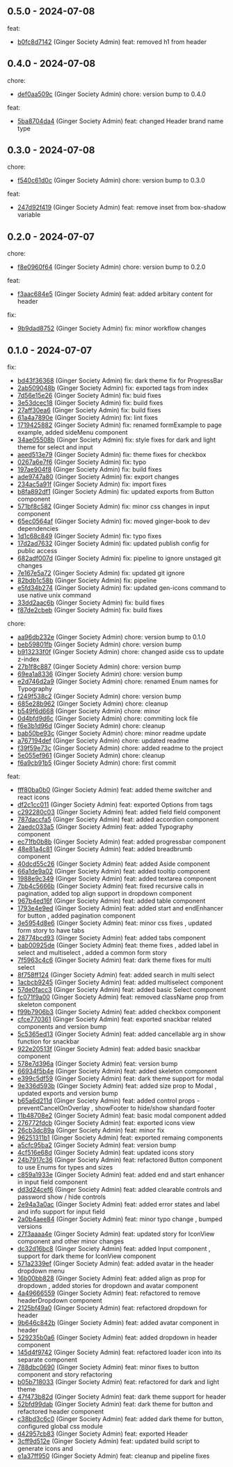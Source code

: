 ## 0.5.0 - 2024-07-08

feat:

- [b0fc8d7142](b0fc8d7142492af7650e876b2a63491d874d8037) (Ginger Society Admin) feat: removed h1 from header

## 0.4.0 - 2024-07-08

chore:

- [def0aa509c](def0aa509ccc581dc1e6647f4e532ea60a4f1582) (Ginger Society Admin) chore: version bump to 0.4.0

feat:

- [5ba8704da4](5ba8704da4a0fcc8e8171172764f84f45e6210f6) (Ginger Society Admin) feat: changed Header brand name type

## 0.3.0 - 2024-07-08

chore:

- [f540c61d0c](f540c61d0ceaaee3513c5c664cbce49e03e8848b) (Ginger Society Admin) chore: version bump to 0.3.0

feat:

- [247d92f419](247d92f419933637a2c98974b44c351267d83ea4) (Ginger Society Admin) feat: remove inset from box-shadow variable

## 0.2.0 - 2024-07-07

chore:

- [f8e0960f64](f8e0960f6430c2adb8bb277a5e042ebfb642e31f) (Ginger Society Admin) chore: version bump to 0.2.0

feat:

- [f3aac684e5](f3aac684e5c62db8dd461f5fc2ca2aefb80abac6) (Ginger Society Admin) feat: added arbitary content for header

fix:

- [9b9dad8752](9b9dad875292eda7a41f1c10f9f7f8d53c7eed6b) (Ginger Society Admin) fix: minor workflow changes

## 0.1.0 - 2024-07-07

fix:

- [bd43f36368](bd43f36368b8ab2522cfe9ba92d1f76f3320a30b) (Ginger Society Admin) fix: dark theme fix for ProgressBar
- [2ab509048b](2ab509048b37e6269f6d1012a3504e04fb7e1c11) (Ginger Society Admin) fix: exported tags from index
- [7d56e15e26](7d56e15e268508c3aec37405783455989c6baab0) (Ginger Society Admin) fix: buid fixes
- [3e53dcec18](3e53dcec18be3f1f0c80eccec90ed9671d8d68ec) (Ginger Society Admin) fix: build fixes
- [27aff30ea6](27aff30ea6f702e0bc08dabaae2aefb1c502ecba) (Ginger Society Admin) fix: build fixes
- [61a4a7890e](61a4a7890eaf650d7f3800aeee90a93fa42e8a79) (Ginger Society Admin) fix: lint fixes
- [1719425882](1719425882642b5c85647d96642faa4e20d013b7) (Ginger Society Admin) fix: renamed formExample to page example, added sideMenu component
- [34ae05508b](34ae05508b1128980daa8ec765cc6e76304b6586) (Ginger Society Admin) fix: style fixes for dark and light theme for select and input
- [aeed513e79](aeed513e79ae0647380a97d4a9060eb7e35755af) (Ginger Society Admin) fix: theme fixes for checkbox
- [0267a6e7f6](0267a6e7f605f9b4bacfed750213b3338f586f3e) (Ginger Society Admin) fix: typo
- [197ae904f8](197ae904f80ad9a7113003bb0c8ef269a4815073) (Ginger Society Admin) fix: build fixes
- [ade9747a80](ade9747a80355361aca5bef4c5b85177ceec52fa) (Ginger Society Admin) fix: export changes
- [234ac5a91f](234ac5a91f9529250bf219f440d7af36b778f62f) (Ginger Society Admin) fix: import fixes
- [b8fa892df1](b8fa892df14d6253856e923505e29c3ad7e4e521) (Ginger Society Admin) fix: updated exports from Button component
- [571bf8c582](571bf8c5826d714c25eacad0c2506e23b5456b30) (Ginger Society Admin) fix: minor css changes in input component
- [65ec0564af](65ec0564afd70e5fdba2692d268eccd5e0abbe57) (Ginger Society Admin) fix: moved ginger-book to dev dependencies
- [1d1c68c849](1d1c68c84928591cfadd45fb08d2a6cee7e12981) (Ginger Society Admin) fix: typo fixes
- [17d2ad7632](17d2ad76324738de2c0ce6591f689b5429e07bee) (Ginger Society Admin) fix: updated publish config for public access
- [682adf007d](682adf007d65f41dc7f4041cb4aa07a64b29a7fd) (Ginger Society Admin) fix: pipeline to ignore unstaged git changes
- [7e167e5a72](7e167e5a722d96e7344783e707689a24fb12b212) (Ginger Society Admin) fix: updated git ignore
- [82bdb1c58b](82bdb1c58bf2bc90efa754a52546012867b71dc1) (Ginger Society Admin) fix: pipeline
- [e5fd34b274](e5fd34b2740fcf31df54c4f4dec81b588b276f00) (Ginger Society Admin) fix: updated gen-icons command to use native unix command
- [33dd2aac6b](33dd2aac6be756232bc2893f952bb8aa1a554b22) (Ginger Society Admin) fix: build fixes
- [f87de2cbeb](f87de2cbebd7dc3a2cdf1e8cd7c93d180d22ca02) (Ginger Society Admin) fix: build fixes

chore:

- [aa96db232e](aa96db232e2b0bf79adbe7f66ba9b7307dfb6b56) (Ginger Society Admin) chore: version bump to 0.1.0
- [beb59801fb](beb59801fb2d0341293f89cff93eece19fce7f90) (Ginger Society Admin) chore: version bump
- [b913233f0f](b913233f0f84aee6691927e53f0e583cea955dc5) (Ginger Society Admin) chore: changed aside css to update z-index
- [27b1f8c887](27b1f8c8876a737a80461720f588477eccce05d0) (Ginger Society Admin) chore: version bump
- [69ea1a8336](69ea1a8336970410df7218c52b688d55ade7ed13) (Ginger Society Admin) chore: version bump
- [e2d746d2a9](e2d746d2a97b4fc65967ef88baf389046459c966) (Ginger Society Admin) chore: renamed Enum names for Typography
- [f249f538c2](f249f538c2c5d949c326cfebc84ba5edd63c45cf) (Ginger Society Admin) chore: version bump
- [685e28b962](685e28b96251c4d750403a9a7872ba76e0271b61) (Ginger Society Admin) chore: cleanup
- [b549f6d668](b549f6d668af1391aa53ae252f569f4645300df3) (Ginger Society Admin) chore: minor
- [0d4bfd9d6c](0d4bfd9d6cea285aa2f44474436b3ae49b9832b3) (Ginger Society Admin) chore: commiting lock file
- [f6e3b1d96d](f6e3b1d96dd9923b6ef7b295b4cbc6caa273b98d) (Ginger Society Admin) chore: cleanup
- [bab50be93c](bab50be93cf4fd81693a4caea92198d3610a0dd3) (Ginger Society Admin) chore: minor readme update
- [a767194def](a767194defa848a2cc9ec0189ed35fff27ec4a14) (Ginger Society Admin) chore: updated readme
- [f39f59e73c](f39f59e73c8847b4629275f8cec695f63f251b7f) (Ginger Society Admin) chore: added readme to the project
- [5e055ef961](5e055ef961c85909486be20ec2b2192df547b7cb) (Ginger Society Admin) chore: cleanup
- [f6a9cb91b5](f6a9cb91b5b9e75b0b05f5816b046a6711d09616) (Ginger Society Admin) chore: first commit

feat:

- [fff80ba0b0](fff80ba0b0ef5cbc8103d68da8ac92cfc2caa8b7) (Ginger Society Admin) feat: added theme switcher and react icons
- [df2c1cc011](df2c1cc0110e78565e0b33c944ccb7dbba161d2e) (Ginger Society Admin) feat: exported Options from tags
- [c292280c03](c292280c03b7a2e842570fe73951a78867d10d2d) (Ginger Society Admin) feat: added field field component
- [787daccfa5](787daccfa55a4261e8977986477d52a186959121) (Ginger Society Admin) feat: added accordion component
- [2aedc033a5](2aedc033a5be59f5cb33d0022f48f18014c11490) (Ginger Society Admin) feat: added Typography component
- [ec71fb0b8b](ec71fb0b8b636293f41e0d8f1a1aee03dbf649d1) (Ginger Society Admin) feat: added progressbar component
- [48e81a4c81](48e81a4c81ce48d25c57ae35559495c7bbfc0cfb) (Ginger Society Admin) feat: added breadbrumb component
- [40dcd55c26](40dcd55c263b75a9ad912466ecd145469e598500) (Ginger Society Admin) feat: added Aside component
- [66a1de9a02](66a1de9a0293aad9f031dc2aabc3025dd3039a36) (Ginger Society Admin) feat: added tooltip component
- [1988e9c349](1988e9c34970b4034829c2b527316eb5bbf5d7e6) (Ginger Society Admin) feat: added textarea component
- [7bb4c5666b](7bb4c5666b681385557921a64ba34403b5860fc9) (Ginger Society Admin) feat: fixed recursive calls in pagination, added top align support in dropdown component
- [967b4ed16f](967b4ed16f22c9171c59d69579137182db3f94c8) (Ginger Society Admin) feat: added table component
- [1793e4e9ed](1793e4e9ed90218e4fe282bf1a419b6acaf9723f) (Ginger Society Admin) feat: added start and endEnhancer for button , added pagination component
- [3e5954d8e6](3e5954d8e6d0e0f3101237db9fb6b07b330a9a13) (Ginger Society Admin) feat: minor css fixes , updated form story to have tabs
- [28774bcd93](28774bcd931c66e137a020c2464dbfdfc5e25d72) (Ginger Society Admin) feat: added tabs component
- [bab00925de](bab00925de883cc36fa093090531565b9012566d) (Ginger Society Admin) feat: theme fixes , added label in select and multiselect , added a common form story
- [7f5963c4c6](7f5963c4c6b86b239944a5ff1241473f2412c6b8) (Ginger Society Admin) feat: dark theme fixes for multi select
- [8f758ff124](8f758ff1242797682fbd95d62f21e937f45a6d82) (Ginger Society Admin) feat: added search in multi select
- [1acbcb9245](1acbcb9245d2d5d1c3bb222b1b8f8887e00b3b2f) (Ginger Society Admin) feat: added multiselect component
- [57de0facc3](57de0facc3e0d664cd883323081e95d3001e32a6) (Ginger Society Admin) feat: added basic Select component
- [fc071f9a00](fc071f9a004b4314c87a0363736ef8ad8a5aa8c1) (Ginger Society Admin) feat: removed className prop from skeleton component
- [f99b7906b3](f99b7906b35c75a750dcb54069271d24d69c615a) (Ginger Society Admin) feat: added checkbox component
- [cfce770361](cfce770361ab5a562650da4b57eeb504e3140b55) (Ginger Society Admin) feat: exported snackbar related components and version bump
- [5c5365ed13](5c5365ed13be64bc1d5ef22c94f421c6698bad56) (Ginger Society Admin) feat: added cancellable arg in show function for snackbar
- [922e20513f](922e20513fde9a0adbe512c3c250493b941beff0) (Ginger Society Admin) feat: added basic snackbar component
- [578e7d396a](578e7d396a12ced94aec9d55e5f2e96404d3f16b) (Ginger Society Admin) feat: version bump
- [66934f5b4e](66934f5b4e10d252f63f051db0b05fb495f74955) (Ginger Society Admin) feat: added skeleton component
- [e399c5df59](e399c5df595d8cc1158b5d1eac086c2216087b77) (Ginger Society Admin) feat: dark theme support for modal
- [9e336d593b](9e336d593b97c367ca653cef5a103fec5923675a) (Ginger Society Admin) feat: added size prop to Modal , updated exports and version bump
- [b65a6d211d](b65a6d211dcfab2d94b9199bc3c8b36033b4fa89) (Ginger Society Admin) feat: added control props - preventCancelOnOverlay , showFooter to hide/show shandard footer
- [11b48708e2](11b48708e2b5b0b0826ca5d8bbadae217da271f4) (Ginger Society Admin) feat: basic modal component added
- [276772fdcb](276772fdcb3b68114c8af05bfd73bfeb68de0176) (Ginger Society Admin) feat: exported icons view
- [26cb3dc89a](26cb3dc89af6d7e3d2cd1703988f6944f5896011) (Ginger Society Admin) feat: minor fix
- [96251311b1](96251311b17805ee438a7ece4d6dca1571a5b055) (Ginger Society Admin) feat: exported remaing components
- [a5cfc95ba2](a5cfc95ba2aaa5305d91f334353496bdfb7eb3b3) (Ginger Society Admin) feat: version bump
- [4cf516e68d](4cf516e68db9101eae91ef7d74bc443f1a19fb70) (Ginger Society Admin) feat: updated icons story
- [24b7917c36](24b7917c36242304838f9f7bca8c9370090a3016) (Ginger Society Admin) feat: refactored Button component to use Enums for types and sizes
- [c859a1933e](c859a1933edd22578946dc432628815c726014e8) (Ginger Society Admin) feat: added end and start enhancer in input field component
- [dd3d24cef6](dd3d24cef6d582180caabc38a8711af0b6c58459) (Ginger Society Admin) feat: added clearable controls and password show / hide controls
- [2e94a3a0ac](2e94a3a0ac80c8447234213ce11ab488778552d7) (Ginger Society Admin) feat: added error states and label and info support for input field
- [2a0b4aee84](2a0b4aee845b9b7ff60a1c6ed083b9e8ce3affa5) (Ginger Society Admin) feat: minor typo change , bumped versions
- [27f3aaaa4e](27f3aaaa4e8496dd45823e4c74be8146250dd501) (Ginger Society Admin) feat: updated story for IconView component and other minor changes
- [dc32d16bc8](dc32d16bc80c76ca195d7a6120448c09160d5487) (Ginger Society Admin) feat: added Input component , support for dark theme for IconView component
- [571a2339ef](571a2339efd86a58bb4b866fdd0db93501ab38c5) (Ginger Society Admin) feat: added avatar in the header dropdown menu
- [16b00bb828](16b00bb828e81f1f282162f8b5361a6d25861746) (Ginger Society Admin) feat: added align as prop for dropdown , added stories for dropdown and avatar component
- [4a49666559](4a49666559e10da89320f765a8388aa06315a08c) (Ginger Society Admin) feat: refactored to remove headerDropdown component
- [2125bf49a0](2125bf49a05d99fa30e80805a361dba9c30c1562) (Ginger Society Admin) feat: refactored dropdown for header
- [9b646c842b](9b646c842bd27a098a361c278658361b1bfc6214) (Ginger Society Admin) feat: added avatar component in header
- [529235b0a6](529235b0a6201cc17d2b119bda95138d2a8a9a86) (Ginger Society Admin) feat: added dropdown in header component
- [145d4f9742](145d4f97424bad1239626ee39406700b1835de09) (Ginger Society Admin) feat: refactored loader icon into its separate component
- [788dbc0690](788dbc0690ac1facfae77cc7bdf47d55ef0bc2f1) (Ginger Society Admin) feat: minor fixes to button component and story refactoring
- [b05b718033](b05b71803303bafdbf8849bfcd2c3ff319b5eabc) (Ginger Society Admin) feat: refactored for dark and light theme
- [47f473b82d](47f473b82d6f2925cb1cf9fe28f5e22792beb6a6) (Ginger Society Admin) feat: dark theme support for header
- [52bfd99dab](52bfd99dabdeb934c2de5b8b5394bc1573384e88) (Ginger Society Admin) feat: dark theme for button and refactored header component
- [c38bd3c6c0](c38bd3c6c05497dec2bd0eeca8a6c1ff02e9d58d) (Ginger Society Admin) feat: added dark theme for button, configured global css module
- [d42957cb83](d42957cb837ec1c724bb3f62107764df3a029c37) (Ginger Society Admin) feat: exported Header
- [3cff9d512e](3cff9d512eeb993fb84a7607036afffd3a44663c) (Ginger Society Admin) feat: updated build script to generate icons and
- [e1a37ff950](e1a37ff950e6620205752a0ad5e1aa7bed2d0322) (Ginger Society Admin) feat: cleanup and pipeline fixes
